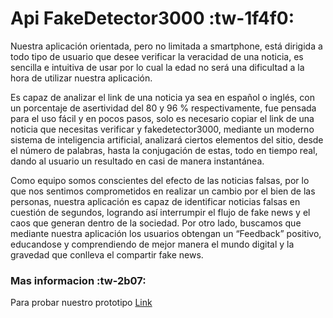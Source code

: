 # Api FakeDetector3000 :tw-1f4f0:

Nuestra aplicación orientada, pero no limitada a smartphone, está dirigida a todo tipo de usuario que desee verificar la veracidad de una noticia, es sencilla e intuitiva de usar por lo cual la edad no será una dificultad a la hora de utilizar nuestra aplicación.

Es capaz de analizar el link de una noticia ya sea en español o inglés, con un porcentaje de asertividad del 80 y 96 % respectivamente, fue pensada para el uso fácil y en pocos pasos, solo es necesario copiar el link de una noticia que necesitas verificar y fakedetector3000, mediante un moderno sistema de inteligencia artificial, analizará ciertos elementos del sitio, desde el número de palabras, hasta la conjugación de estas, todo en tiempo real, dando al usuario un resultado en casi de manera instantánea.

Como equipo somos conscientes del efecto de las noticias falsas, por lo que nos sentimos comprometidos en realizar un cambio por el bien de las personas, nuestra aplicación es capaz de identificar noticias falsas en cuestión de segundos, logrando así interrumpir el flujo de fake news y el caos que generan dentro de la sociedad. Por otro lado, buscamos que mediante nuestra aplicación los usuarios obtengan un “Feedback” positivo, educandose y comprendiendo de mejor manera el mundo digital y la gravedad que conlleva el compartir fake news.


### Mas informacion :tw-2b07:

Para probar nuestro prototipo [Link](https://fakedetector3000.tools/ "Link")

